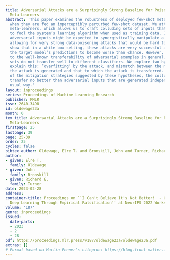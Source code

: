 ```yaml
---
title: Adversarial Attacks are a Surprisingly Strong Baseline for Poisoning Few-Shot
  Meta-Learners
abstract: 'This paper examines the robustness of deployed few-shot meta-learning systems
  when they are fed an imperceptibly perturbed few-shot dataset. We attack amortized
  meta-learners, which allows us to craft colluding sets of inputs that are tailored
  to fool the system’s learning algorithm when used as training data. Jointly crafted
  adversarial inputs might be expected to synergistically manipulate a classifier,
  allowing for very strong data-poisoning attacks that would be hard to detect. We
  show that in a white box setting, these attacks are very successful and can cause
  the target model’s predictions to become worse than chance. However, in opposition
  to the well-known transferability of adversarial examples in general, the colluding
  sets do not transfer well to different classifiers. We explore two hypotheses to
  explain this: ’overfitting’ by the attack, and mismatch between the model on which
  the attack is generated and that to which the attack is transferred. Regardless
  of the mitigation strategies suggested by these hypotheses, the colluding inputs
  transfer no better than adversarial inputs that are generated independently in the
  usual way.'
layout: inproceedings
series: Proceedings of Machine Learning Research
publisher: PMLR
issn: 2640-3498
id: oldewage23a
month: 0
tex_title: Adversarial Attacks are a Surprisingly Strong Baseline for Poisoning Few-Shot
  Meta-Learners
firstpage: 25
lastpage: 39
page: 25-39
order: 25
cycles: false
bibtex_author: Oldewage, Elre T. and Bronskill, John and Turner, Richard E.
author:
- given: Elre T.
  family: Oldewage
- given: John
  family: Bronskill
- given: Richard E.
  family: Turner
date: 2023-02-28
address:
container-title: Proceedings on ``I Can't Believe It's Not Better!  - Understanding
  Deep Learning Through Empirical Falsification'' at NeurIPS 2022 Workshops
volume: '187'
genre: inproceedings
issued:
  date-parts:
  - 2023
  - 2
  - 28
pdf: https://proceedings.mlr.press/v187/oldewage23a/oldewage23a.pdf
extras: []
# Format based on Martin Fenner's citeproc: https://blog.front-matter.io/posts/citeproc-yaml-for-bibliographies/
---
```

